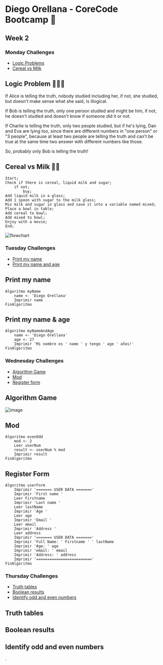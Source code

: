 # Diego Orellana - CoreCode Bootcamp 🚀
## Week 2
### Monday Challenges
- [Logic Problems](https://github.com/DiegoMGE/core-code-from-scratch-readme-week-2/edit/main/README.md#logic-problem)
- [Cereal vs Milk](https://github.com/DiegoMGE/core-code-from-scratch-readme-week-2/edit/main/README.md#cereal-vs-milk)

## Logic Problem 😵‍💫🧠
If Alice is telling the truth, nobody studied including her, if not, she studied, but doesn't make sense what she said, is illogical.

If Bob is telling the truth, only one person studied and might be him, if not, he doesn't studied and doesn't know if someone did it or not.

If Charlie is telling the truth, only two people studied, but if he's lying, Dan and Eva are lying too, since there are different numbers in "one person" or "3 people", because at least two people are telling the truth and can't be true at the same time two answer with different numbers like those.

So, probably only Bob is telling the truth!

## Cereal vs Milk 🌽🥛
```
Start;
Check if there is cereal, liquid milk and sugar;
    if not;
        buy;
Add liquid milk in a glass;
Add 1 spoon with sugar to the milk glass;
Mix milk and sugar in glass and save it into a variable named mixed;
Place a bowl in table;
Add cereal to bowl;
Add mixed to bowl;
Enjoy with a movie;
End;
```
![flowchart](https://i.imgur.com/2W8BmcU.png)

### Tuesday Challenges
- [Print my name](https://github.com/DiegoMGE/core-code-from-scratch-readme-week-2/blob/main/README.md#print-my-name)
- [Print my name and age](https://github.com/DiegoMGE/core-code-from-scratch-readme-week-2/blob/main/README.md#print-my-name--age)
## Print my name
```
Algoritmo myName
	name <- 'Diego Orellana'
	Imprimir name
FinAlgoritmo
```

## Print my name & age
```
Algoritmo myNameAndAge
	name <- 'Diego Orellana'
	age <- 27
	Imprimir 'Mi nombre es ' name ' y tengo ' age ' años!'
FinAlgoritmo
```

### Wednesday Challenges
- [Algorithm Game](https://github.com/DiegoMGE/core-code-from-scratch-readme-week-2/blob/main/README.md#algorithm-game)
- [Mod](https://github.com/DiegoMGE/core-code-from-scratch-readme-week-2/blob/main/README.md#mod)
- [Register form](https://github.com/DiegoMGE/core-code-from-scratch-readme-week-2/blob/main/README.md#register-form)

## Algorithm Game
![image](https://user-images.githubusercontent.com/88050715/204935143-177bda70-3259-4f64-8c3b-0ec4a2011f76.png)

## Mod
```
Algoritmo evenOdd
	mod <- 2
	Leer userNum
	result <- userNum % mod
	Imprimir result
FinAlgoritmo
```

## Register Form
```
Algoritmo userForm
	Imprimir '======= USER DATA ======='
	Imprimir 'First name '
	Leer Firstname
	Imprimir 'Last name '
	Leer lastName
	Imprimir 'Age '
	Leer age 
	Imprimir 'Email '
	Leer email
	Imprimir 'Address '
	Leer address
	Imprimir '======= USER DATA ======='
	Imprimir 'Full Name: ' Firstname ' ' lastName
	Imprimir 'Age: ' age
	Imprimir 'email: ' email
	Imprimir 'Address: ' address
	Imprimir '========================='
FinAlgoritmo
```
### Thursday Challenges
- [Truth tables]()
- [Boolean results]()
- [Identify odd and even numbers]()

## Truth tables


## Boolean results


## Identify odd and even numbers


.

